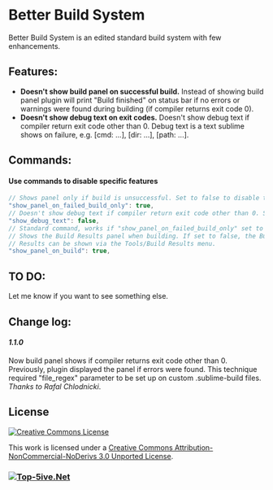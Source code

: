 Better Build System
===================

Better Build System is an edited standard build system with few enhancements.

Features:
---------
  - **Doesn't show build panel on successful build.** Instead of showing build panel plugin will print "Build finished" on status bar if no errors or warnings were found during building (if compiler returns exit code 0).
  - **Doesn't show debug text on exit codes.** Doesn't show debug text if compiler return exit code other than 0. Debug text is a text sublime shows on failure, e.g. [cmd: ...], [dir: ...], [path: ...].

Commands:
---------
#### Use commands to disable specific features
```javascript
// Shows panel only if build is unsuccessful. Set to false to disable this feature.
"show_panel_on_failed_build_only": true,
// Doesn't show debug text if compiler return exit code other than 0. Set to false to disable this feature.
"show_debug_text": false,
// Standard command, works if "show_panel_on_failed_build_only" set to "false":
// Shows the Build Results panel when building. If set to false, the Build
// Results can be shown via the Tools/Build Results menu.
"show_panel_on_build": true,
```

TO DO:
------
Let me know if you want to see something else.

Change log:
-----------
#### *1.1.0*
Now build panel shows if compiler returns exit code other than 0. Previously, plugin displayed the panel if errors were found. This technique required "file_regex" parameter to be set up on custom .sublime-build files. *Thanks to Rafal Chlodnicki*.

License
----
[![Creative Commons License](http://i.creativecommons.org/l/by-nc-nd/3.0/88x31.png "Creative Commons Attribution-NonCommercial-NoDerivs 3.0 Unported License")](http://creativecommons.org/licenses/by-nc-nd/3.0/deed.en_US)

This work is licensed under a [Creative Commons Attribution-NonCommercial-NoDerivs 3.0 Unported License](http://creativecommons.org/licenses/by-nc-nd/3.0/deed.en_US).

### [![Top-5ive.Net](http://top-5ive.net/images/logo.png "Top-5ive.Net")](http://top-5ive.net/)